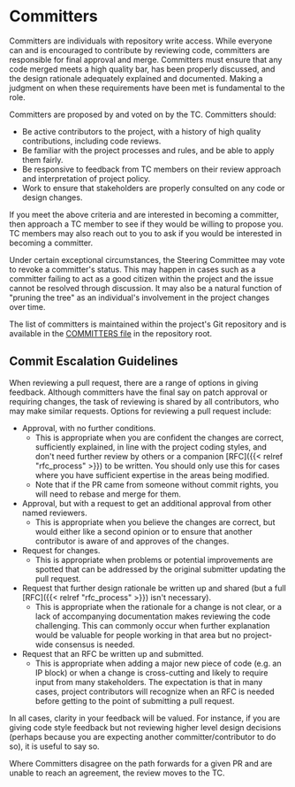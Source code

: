 
# Committers


Committers are individuals with repository write access.
While everyone can and is encouraged to contribute by reviewing code, committers are responsible for final approval and merge.
Committers must ensure that any code merged meets a high quality bar, has been properly discussed, and the design rationale adequately explained and documented.
Making a judgment on when these requirements have been met is fundamental to the role.

Committers are proposed by and voted on by the TC.
Committers should:
* Be active contributors to the project, with a history of high quality contributions, including code reviews.
* Be familiar with the project processes and rules, and be able to apply them fairly.
* Be responsive to feedback from TC members on their review approach and interpretation of project policy.
* Work to ensure that stakeholders are properly consulted on any code or design changes.

If you meet the above criteria and are interested in becoming a committer, then approach a TC member to see if they would be willing to propose you.
TC members may also reach out to you to ask if you would be interested in becoming a committer.

Under certain exceptional circumstances, the Steering Committee may vote to revoke a committer's status.
This may happen in cases such as a committer failing to act as a good citizen within the project and the issue cannot be resolved through discussion.
It may also be a natural function of "pruning the tree" as an individual's involvement in the project changes over time.

The list of committers is maintained within the project's Git repository and is available in the [COMMITTERS file](https://github.com/lowRISC/opentitan/blob/master/COMMITTERS) in the repository root.

## Commit Escalation Guidelines

When reviewing a pull request, there are a range of options in giving feedback.
Although committers have the final say on patch approval or requiring changes, the task of reviewing is shared by all contributors, who may make similar requests.
Options for reviewing a pull request include:
* Approval, with no further conditions.
  * This is appropriate when you are confident the changes are correct, sufficiently explained, in line with the project coding styles, and don't need further review by others or a companion [RFC]({{< relref "rfc_process" >}}) to be written.
    You should only use this for cases where you have sufficient expertise in the areas being modified.
  * Note that if the PR came from someone without commit rights, you will need to rebase and merge for them.
* Approval, but with a request to get an additional approval from other named reviewers.
  * This is appropriate when you believe the changes are correct, but would either like a second opinion or to ensure that another contributor is aware of and approves of the changes.
* Request for changes.
  * This is appropriate when problems or potential improvements are spotted that can be addressed by the original submitter updating the pull request.
* Request that further design rationale be written up and shared (but a full [RFC]({{< relref "rfc_process" >}}) isn't necessary).
  * This is appropriate when the rationale for a change is not clear, or a lack of accompanying documentation makes reviewing the code challenging.
    This can commonly occur when further explanation would be valuable for people working in that area but no project-wide consensus is needed.
* Request that an RFC be written up and submitted.
  * This is appropriate when adding a major new piece of code (e.g. an IP block) or when a change is cross-cutting and likely to require input from many stakeholders.
    The expectation is that in many cases, project contributors will recognize when an RFC is needed before getting to the point of submitting a pull request.

In all cases, clarity in your feedback will be valued.
For instance, if you are giving code style feedback but not reviewing higher level design decisions (perhaps because you are expecting another committer/contributor to do so), it is useful to say so.

Where Committers disagree on the path forwards for a given PR and are unable to reach an agreement, the review moves to the TC.
